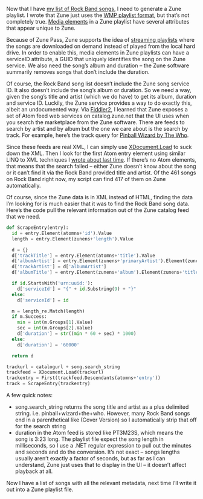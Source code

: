 Now that I have [my list of Rock Band
songs](http://devhawk.net/2008/11/26/ironpython-and-linq-to-xml-part-2-screen-scraping/),
I need to generate a Zune playlist. I wrote that Zune just uses the [WMP
playlist format](http://msdn.microsoft.com/en-us/library/bb249686.aspx),
but that’s not completely true. [Media
elements](http://msdn.microsoft.com/en-us/library/bb262730(VS.85).aspx)
in a Zune playlist have several attributes that appear unique to Zune.

Because of Zune Pass, Zune supports the idea of [streaming
playlists](http://www.mjefferson.net/2008/04/03/zune-streaming-playlists/)
where the songs are downloaded on demand instead of played from the
local hard drive. In order to enable this, media elements in Zune
playlists can have a serviceID attribute, a GUID that uniquely
identifies the song on the Zune service. We also need the song’s album
and duration – the Zune software summarily removes songs that don’t
include the duration.

Of course, the Rock Band song list doesn’t include the Zune song service
ID. It also doesn’t include the song’s album or duration. So we need a
way, given the song’s title and artist (which we do have) to get its
album, duration and service ID. Luckily, the Zune service provides a way
to do exactly this, albeit an undocumented way. Via
[Fiddler2](http://www.fiddler2.com/fiddler2/), I learned that Zune
exposes a set of Atom feed web services on catalog.zune.net that the UI
uses when you search the marketplace from the Zune software. There are
feeds to search by artist and by album but the one we care about is the
search by track. For example, here’s the track query for [Pinball Wizard
by The
Who](http://catalog.zune.net/v1.2/music/track?q=pinball+wizard+the+who).

Since these feeds are real XML, I can simply use
[XDocument.Load](http://msdn.microsoft.com/library/system.xml.linq.xdocument.load.aspx)
to suck down the XML. Then I look for the first Atom entry element using
similar LINQ to XML techniques I [wrote about last
time](http://devhawk.net/2008/11/26/ironpython-and-linq-to-xml-part-2-screen-scraping/).
If there’s no Atom elements, that means that the search failed – either
Zune doesn’t know about the song or it can’t find it via the Rock Band
provided title and artist. Of the 461 songs on Rock Band right now, my
script can find 417 of them on Zune automatically.

Of course, since the Zune data is in XML instead of HTML, finding the
data I’m looking for is much easier that it was to find the Rock Band
song data. Here’s the code pull the relevant information out of the Zune
catalog feed that we need.

``` python
def ScrapeEntry(entry):
  id = entry.Element(atomns+'id').Value  
  length = entry.Element(zunens+'length').Value  

  d = {}  
  d['trackTitle'] = entry.Element(atomns+'title').Value  
  d['albumArtist'] = entry.Element(zunens+'primaryArtist').Element(zunens+'name').Value  
  d['trackArtist'] = d['albumArtist']  
  d['albumTitle'] = entry.Element(zunens+'album').Element(zunens+'title').Value  

  if id.StartsWith('urn:uuid:'):  
    d['serviceId'] = "{" + id.Substring(9) + "}"  
  else:  
    d['serviceId'] = id  

  m = length_re.Match(length)  
  if m.Success:  
    min = int(m.Groups[1].Value)  
    sec = int(m.Groups[2].Value)  
    d['duration'] = str((min * 60 + sec) * 1000)  
  else:  
    d['duration'] = '60000'  

  return d  

trackurl = catalogurl + song.search_string
trackfeed = XDocument.Load(trackurl)  
trackentry = First(trackfeed.Descendants(atomns+'entry'))  
track = ScrapeEntry(trackentry)
```

A few quick notes:

-   song.search\_string returns the song title and artist as a plus
    delimited string. i.e. pinball+wizard+the+who. However, many Rock
    Band songs end in a parenthetical like (Cover Version) so I
    automatically strip that off for the search string
-   duration in the Atom feed is stored like PT3M23S, which means the
    song is 3:23 long. The playlist file expect the song length in
    milliseconds, so I use a .NET regular expression to pull out the
    minutes and seconds and do the conversion. It’s not exact – songs
    lengths usually aren’t exactly a factor of seconds, but as far as I
    can understand, Zune just uses that to display in the UI – it
    doesn’t affect playback at all.

Now I have a list of songs with all the relevant metadata, next time
I’ll write it out into a Zune playlist file.
